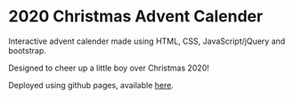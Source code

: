 # 2020 Christmas Advent Calender

Interactive advent calender made using HTML, CSS, JavaScript/jQuery and bootstrap.

Designed to cheer up a little boy over Christmas 2020!

Deployed using github pages, available [here](https://mvmolloy.github.io/adventcalender/).
